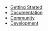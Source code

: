 * [Getting Started](/documentation/gettingstarted/)
* [Documentation](/documentation/)
* [Community](/documentation/community/)
* [Development](/documentation/devguides/)
